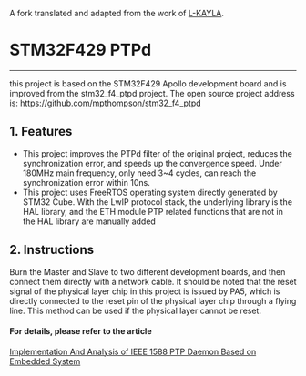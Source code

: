 A fork translated and adapted from the work of [L-KAYLA](https://github.com/L-KAYA/STM32F429_PTPd).

# STM32F429 PTPd
---
this project is based on the STM32F429 Apollo development board and is improved from the stm32_f4_ptpd project. The open source project address is: https://github.com/mpthompson/stm32_f4_ptpd

## 1. Features
+ This project improves the PTPd filter of the original project, reduces the synchronization error, and speeds up the convergence speed. Under 180MHz main frequency, only need 3~4 cycles, can reach the synchronization error within 10ns.
+ This project uses FreeRTOS operating system directly generated by STM32 Cube. With the LwIP protocol stack, the underlying library is the HAL library, and the ETH module PTP related functions that are not in the HAL library are manually added

## 2. Instructions
Burn the Master and Slave to two different development boards, and then connect them directly with a network cable. It should be noted that the reset signal of the physical layer chip in this project is issued by PA5, which is directly connected to the reset pin of the physical layer chip through a flying line. This method can be used if the physical layer cannot be reset.

#### For details, please refer to the article
[Implementation And Analysis of IEEE 1588 PTP Daemon Based on Embedded System](https://ieeexplore.ieee.org/document/9189660)
